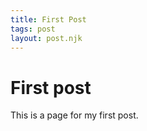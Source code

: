 ```yaml
---
title: First Post 
tags: post
layout: post.njk
---
```


# First post 
This is a page for my first post. 